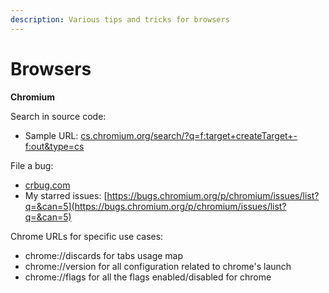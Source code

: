 ```yaml
---
description: Various tips and tricks for browsers
---
```


# Browsers

**Chromium**

Search in source code:

* Sample URL: [cs.chromium.org/search/?q=f:target+createTarget+-f:out&type=cs](https://cs.chromium.org/search/?q=f:target+createTarget+-f:out&type=cs)

File a bug:

* [crbug.com](https://crbug.com)
* My starred issues: [https://bugs.chromium.org/p/chromium/issues/list?q=&can=5](https://bugs.chromium.org/p/chromium/issues/list?q=&can=5)

Chrome URLs for specific use cases:

* chrome://discards for tabs usage map
* chrome://version for all configuration related to chrome's launch
* chrome://flags for all the flags enabled/disabled for chrome



